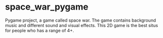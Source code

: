 # space_war_pygame
Pygame project, a game called space war. The game contains background music and different sound and visual effects. This 2D game is the best situs for people who has a range of 4+. 
